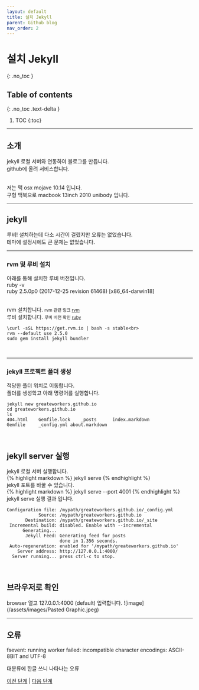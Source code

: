 ```yaml
---
layout: default
title: 설치 Jekyll
parent: Github blog
nav_order: 2
---
```


# 설치 Jekyll
{: .no_toc }

## Table of contents
{: .no_toc .text-delta }

1. TOC
{:toc}

---

## 소개

jekyll 로컬 서버와 연동하여 블로그를 만듭니다.<br>
github에 올려 서비스합니다.<br><br>

저는 맥 osx mojave 10.14 입니다.<br>
구형 맥북으로 macbook 13inch 2010 unibody 입니다.<br>

---

## jekyll

루비! 설치하는데 다소 시간이 걸렸지만 오류는 없었습니다.<br>
테마에 설정시에도 큰 문제는 없었습니다.<br>


---

### rvm 및 루비 설치

아래를 통해 설치한 루비 버전입니다.<br>
ruby -v<br>
ruby 2.5.0p0 (2017-12-25 revision 61468) [x86_64-darwin18]<br>
<br>

<div class="code-example" markdown="1">
rvm 설치합니다. <small>rvm 관련 링크 <a href="https://rvm.io">rvm</a></small><br>
루비 설치합니다. <small>루비 버전 확인 <a href="https://www.ruby-lang.org/ko/downloads/">ruby</a>
</small>
</div>

```
\curl -sSL https://get.rvm.io | bash -s stable<br>
rvm --default use 2.5.0
sudo gem install jekyll bundler
```
<br>

---

### jekyll 프로젝트 폴더 생성


<div class="code-example" markdown="1">
적당한 폴더 위치로 이동합니다.<br>
폴더를 생성학고 아래 명령어를 실행합니다.
</div>

```
jekyll new greateworkers.github.io
cd greateworkers.github.io
ls
404.html	Gemfile.lock	_posts		index.markdown
Gemfile		_config.yml	about.markdown
```

<br>



## jekyll server 실행


<div class="code-example" markdown="1">
jekyll 로컬 서버 실행합니다.
</div>
{% highlight markdown %}
jekyll serve
{% endhighlight %}
<br>


<div class="code-example" markdown="1">
jekyll 포트를 바꿀 수 있습니다.
</div>
{% highlight markdown %}
jekyll serve --port 4001
{% endhighlight %}
<br>

<div class="code-example" markdown="1">
jekyll serve 실행 결과 입니다.
</div>

```
Configuration file: /mypath/greateworkers.github.io/_config.yml
            Source: /mypath/greateworkers.github.io
       Destination: /mypath/greateworkers.github.io/_site
 Incremental build: disabled. Enable with --incremental
      Generating... 
       Jekyll Feed: Generating feed for posts
                    done in 1.356 seconds.
 Auto-regeneration: enabled for '/mypath/greateworkers.github.io'
    Server address: http://127.0.0.1:4000/
  Server running... press ctrl-c to stop.
```
<br>


## 브라우저로 확인
browser 열고 127.0.0.1:4000 (default) 입력합니다.
![image](/assets/images/Pasted Graphic.jpeg)


---

## 오류
fsevent: running worker failed: incompatible character encodings: ASCII-8BIT and UTF-8

대분류에 한글 쓰니 나타나는 오류


[이전 단계](../install-Folk_1) |
[다음 단계](../install-Local-addgit_3)